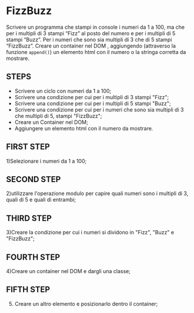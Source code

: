 FizzBuzz
===
Scrivere un programma che stampi in console i numeri da 1 a 100,
ma che per i multipli di 3 stampi “Fizz” al posto del numero e per i multipli di 5 stampi “Buzz”.
Per i numeri che sono sia multipli di 3 che di 5 stampi “FizzBuzz”.
Creare un container nel DOM , aggiungendo (attraverso la funzione `append()`) un elemento html con il numero o la stringa corretta da mostrare.

## STEPS
- Scrivere un ciclo con numeri da 1 a 100;
- Scrivere una condizione per cui per i multipli di 3 stampi "Fizz";
- Scrivere una condizione per cui per i multipli di 5 stampi "Buzz";
- Scrivere una condizione per cui per i numeri che sono sia multipli di 3 che multipli di 5, stampi "FizzBuzz";
- Creare un Container nel DOM;
- Aggiungere un elemento html con il numero da mostrare.

## FIRST STEP
1)Selezionare i numeri da 1 a 100;

## SECOND STEP
2)utilizzare l'operazione modulo per capire quali numeri sono i multipli di 3, quali di 5 e quali di entrambi;

## THIRD STEP
3)Creare la condizione per cui i numeri si dividono in "Fizz", "Buzz" e "FizzBuzz";

## FOURTH STEP
4)Creare un container nel DOM e dargli una classe;

## FIFTH STEP
5) Creare un altro elemento e posizionarlo dentro il container;